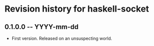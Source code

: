 # Revision history for haskell-socket

## 0.1.0.0 -- YYYY-mm-dd

* First version. Released on an unsuspecting world.
